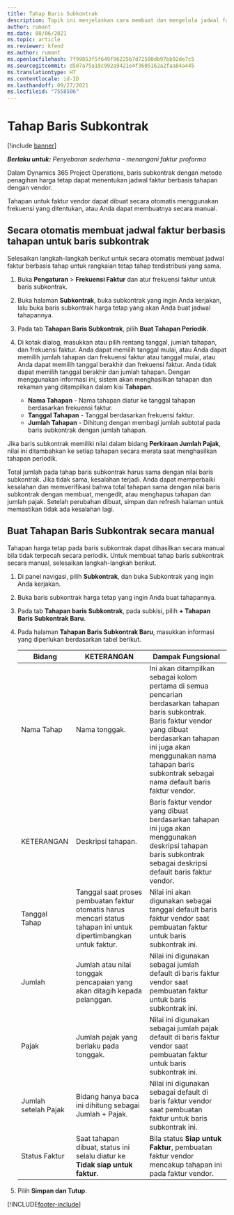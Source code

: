 ```yaml
---
title: Tahap Baris Subkontrak
description: Topik ini menjelaskan cara membuat dan mengelola jadwal faktur berbasis tahapan untuk subkontrak dengan vendor.
author: rumant
ms.date: 08/06/2021
ms.topic: article
ms.reviewer: kfend
ms.author: rumant
ms.openlocfilehash: 7f99853f5f649f96225b7d72580db97bb92de7c5
ms.sourcegitcommit: d507a75a19c992a9421e4f3605162a2faa84a445
ms.translationtype: HT
ms.contentlocale: id-ID
ms.lasthandoff: 09/27/2021
ms.locfileid: "7558506"
---
```

# <a name="subcontract-line-milestones"></a>Tahap Baris Subkontrak

[!include [banner](../../includes/dataverse-preview.md)]

_**Berlaku untuk:** Penyebaran sederhana - menangani faktur proforma_

Dalam Dynamics 365 Project Operations, baris subkontrak dengan metode penagihan harga tetap dapat menentukan jadwal faktur berbasis tahapan dengan vendor.

Tahapan untuk faktur vendor dapat dibuat secara otomatis menggunakan frekuensi yang ditentukan, atau Anda dapat membuatnya secara manual.

## <a name="automatically-create-a-milestone-based-invoice-schedule-for-a-subcontract-line"></a>Secara otomatis membuat jadwal faktur berbasis tahapan untuk baris subkontrak

Selesaikan langkah-langkah berikut untuk secara otomatis membuat jadwal faktur berbasis tahap untuk rangkaian tetap tahap terdistribusi yang sama.

1. Buka **Pengaturan** > **Frekuensi Faktur** dan atur frekuensi faktur untuk baris subkontrak.
2. Buka halaman **Subkontrak**, buka subkontrak yang ingin Anda kerjakan, lalu buka baris subkontrak harga tetap yang akan Anda buat jadwal tahapannya.
3. Pada tab **Tahapan Baris Subkontrak**, pilih **Buat Tahapan Periodik**.
4. Di kotak dialog, masukkan atau pilih rentang tanggal, jumlah tahapan, dan frekuensi faktur. Anda dapat memilih tanggal mulai, atau Anda dapat memilih jumlah tahapan dan frekuensi faktur atau tanggal mulai, atau Anda dapat memilih tanggal berakhir dan frekuensi faktur. Anda tidak dapat memilih tanggal berakhir dan jumlah tahapan.
Dengan menggunakan informasi ini, sistem akan menghasilkan tahapan dan rekaman yang ditampilkan dalam kisi **Tahapan**.

   - **Nama Tahapan** - Nama tahapan diatur ke tanggal tahapan berdasarkan frekuensi faktur.
   - **Tanggal Tahapan** - Tanggal berdasarkan frekuensi faktur.
   - **Jumlah Tahapan** - Dihitung dengan membagi jumlah subtotal pada baris subkontrak dengan jumlah tahapan.

Jika baris subkontrak memiliki nilai dalam bidang **Perkiraan Jumlah Pajak**, nilai ini ditambahkan ke setiap tahapan secara merata saat menghasilkan tahapan periodik.

Total jumlah pada tahap baris subkontrak harus sama dengan nilai baris subkontrak. Jika tidak sama, kesalahan terjadi. Anda dapat memperbaiki kesalahan dan memverifikasi bahwa total tahapan sama dengan nilai baris subkontrak dengan membuat, mengedit, atau menghapus tahapan dan jumlah pajak. Setelah perubahan dibuat, simpan dan refresh halaman untuk memastikan tidak ada kesalahan lagi.

## <a name="manually-create-subcontract-line-milestones"></a>Buat Tahapan Baris Subkontrak secara manual

Tahapan harga tetap pada baris subkontrak dapat dihasilkan secara manual bila tidak terpecah secara periodik. Untuk membuat tahap baris subkontrak secara manual, selesaikan langkah-langkah berikut.

1. Di panel navigasi, pilih **Subkontrak**, dan buka Subkontrak yang ingin Anda kerjakan.
2. Buka baris subkontrak harga tetap yang ingin Anda buat tahapannya.
3. Pada tab **Tahapan baris Subkontrak**, pada subkisi, pilih **+ Tahapan Baris Subkontrak Baru**.
4. Pada halaman **Tahapan Baris Subkontrak Baru**, masukkan informasi yang diperlukan berdasarkan tabel berikut.

    | Bidang | KETERANGAN |Dampak Fungsional|
    | --- | --- |----------------------|
    | Nama Tahap | Nama tonggak. |Ini akan ditampilkan sebagai kolom pertama di semua pencarian berdasarkan tahapan baris subkontrak. Baris faktur vendor yang dibuat berdasarkan tahapan ini juga akan menggunakan nama tahapan baris subkontrak sebagai nama default baris faktur vendor.|
    | KETERANGAN | Deskripsi tahapan. |Baris faktur vendor yang dibuat berdasarkan tahapan ini juga akan menggunakan deskripsi tahapan baris subkontrak sebagai deskripsi default baris faktur vendor.|
    | Tanggal Tahap | Tanggal saat proses pembuatan faktur otomatis harus mencari status tahapan ini untuk dipertimbangkan untuk faktur.| Nilai ini akan digunakan sebagai tanggal default baris faktur vendor saat pembuatan faktur untuk baris subkontrak ini. |
    | Jumlah | Jumlah atau nilai tonggak pencapaian yang akan ditagih kepada pelanggan. |Nilai ini digunakan sebagai jumlah default di baris faktur vendor saat pembuatan faktur untuk baris subkontrak ini. |
    | Pajak | Jumlah pajak yang berlaku pada tonggak.| Nilai ini digunakan sebagai jumlah pajak default di baris faktur vendor saat pembuatan faktur untuk baris subkontrak ini. |
    | Jumlah setelah Pajak | Bidang hanya baca ini dihitung sebagai Jumlah + Pajak.|Nilai ini digunakan sebagai default di baris faktur vendor saat pembuatan faktur untuk baris subkontrak ini. |
    | Status Faktur | Saat tahapan dibuat, status ini selalu diatur ke  **Tidak siap untuk faktur**.|  Bila status **Siap untuk Faktur**, pembuatan faktur vendor mencakup tahapan ini pada faktur vendor. |

5. Pilih **Simpan dan Tutup**.


[!INCLUDE[footer-include](../../includes/footer-banner.md)]
